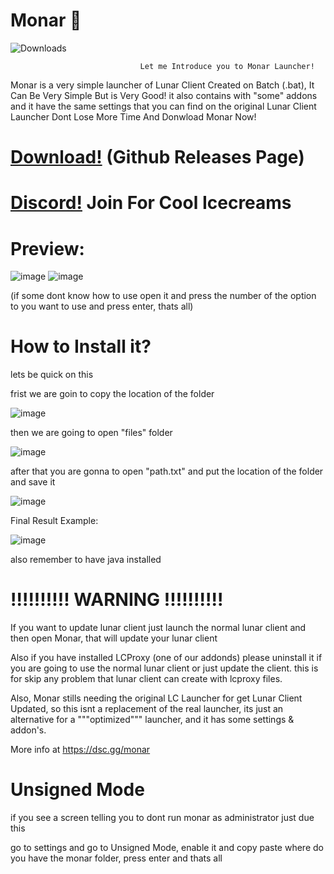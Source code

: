 # Monar 🎃
![Downloads](https://img.shields.io/github/downloads/La-wea-cosmica/Monar/total?style=for-the-badge)

                                 Let me Introduce you to Monar Launcher!

Monar is a very simple launcher of Lunar Client Created on Batch (.bat), It Can Be Very Simple But is Very Good!
it also contains with "some" addons and it have the same settings that you can find on the original Lunar Client Launcher
Dont Lose More Time And Donwload Monar Now!

# [Download!](https://github.com/La-wea-cosmica/Monar/releases) (Github Releases Page)
# [Discord!](https://dsc.gg/monar) Join For Cool Icecreams
# Preview: 

![image](https://i.imgur.com/kOhvPNZ.png)
![image](https://i.imgur.com/veo72Of.png)

(if some dont know how to use open it and press the number of the option to you want to use and press enter, thats all)


# **How to Install it?**
lets be quick on this

frist we are goin to copy the location of the folder

![image](https://i.imgur.com/L0DhhUF.png)

then we are going to open "files" folder

![image](https://i.imgur.com/yCCFi9a.png)

after that you are gonna to open "path.txt" and put the location of the folder and save it
 
![image](https://i.imgur.com/DgZVTNt.png)

Final Result Example:

![image](https://i.imgur.com/xrZnSOZ.png)

also remember to have java installed

# **!!!!!!!!!! WARNING !!!!!!!!!!**
If you want to update lunar client just launch the normal lunar client and then open Monar, that will update your lunar client

Also if you have installed LCProxy (one of our addonds) please uninstall it if you are going to use the normal lunar client or just update the client.
this is for skip any problem that lunar client can create with lcproxy files.




Also, Monar stills needing the original LC Launcher for get Lunar Client Updated, so this isnt a replacement of the real launcher,
its just an alternative for a """optimized""" launcher, and it has some settings & addon's.



More info at https://dsc.gg/monar


#  **Unsigned Mode**
if you see a screen telling you to dont run monar as administrator just due this

go to settings and go to Unsigned Mode, enable it and copy paste where do you have the monar folder, press enter and thats all
